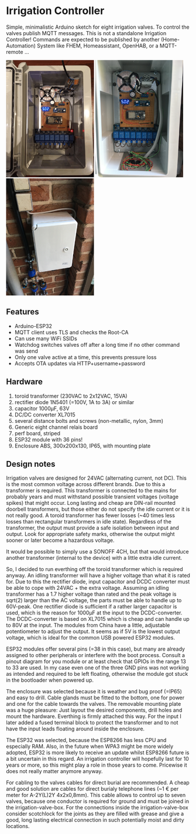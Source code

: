 # Irrigation Controller
Simple, minimalistic Arduino sketch for eight irrigation valves. To control the valves publish MQTT messages. This is not a standalone Irrigation Controller! Commands are expected to be published by another (Home-Automation) System like FHEM, Homeassistant, OpenHAB, or a MQTT-remote ...

<img src="pictures/IMG_1156.GIF" width="240">
<img src="pictures/IMG_2008.JPG" width="240">
<img src="pictures/IMG_2010.JPG" width="240">

Features
--------
 * Arduino-ESP32
 * MQTT client uses TLS and checks the Root-CA
 * Can use many WiFi SSIDs
 * Watchdog switches valves off after a long time if no other command was send
 * Only one valve active at a time, this prevents pressure loss
 * Accepts OTA updates via HTTP+username+password
 
Hardware
--------
  1. toroid transformer (230VAC to 2x12VAC, 15VA)
  2. rectifier diode 1N5401 (=100V, 1A to 3A) or similar
  3. capacitor 1000µF, 63V
  4. DC/DC converter XL7015
  5. several distance bolts and screws (non-metallic, nylon, 3mm)
  6. Generic eight channel relais board
  7. perf board, striped
  8. ESP32 module with 36 pins!
  9. Enclosure ABS, 300x200x130, IP65, with mounting plate
  
  Design notes
  ----------------
  Irrigation valves are designed for 24VAC (alternating current, not DC). This is the most common voltage across different brands. Due to this a transformer is required. This transformer is connected to the mains for probably years and must withstand possible transient voltages (voltage spikes) that might occur. Long lasting and cheap are DIN-rail mounted doorbell transformers, but those either do not specify the idle current or it is not really good. A toroid transformer has fewer losses (~40 times less losses than rectangular transformers in idle state). Regardless of the transformer, the output must provide a safe isolation between input and output. Look for appropriate safety marks, otherwise the output might sooner or later become a hazardous voltage.

It would be possible to simply use a SONOFF 4CH, but that would introduce another transformer (internal to the device) with a little extra idle current.

So, I decided to run everthing off the toroid transformer which is required anyway. An idling transformer will have a higher voltage than what it is rated for. Due to this the rectifier diode, input capacitor and DCDC converter must be able to cope with 24VAC + the extra voltage. Assuming an idling transformer has a 1.7 higher voltage than rated and the peak voltage is sqrt(2) larger than the AC voltage, the parts must be able to handle up to 60V-peak. One rectifier diode is sufficient if a rather larger capacitor is used, which is the reason for 1000µF at the input to the DCDC-converter. The DCDC-converter is based on XL7015 which is cheap and can handle up to 80V at the input. The modules from China have a little, adjustable potentiometer to adjust the output. It seems as if 5V is the lowest output voltage, which is ideal for the common USB powered ESP32 modules.

ESP32 modules offer several pins (=38 in this case), but many are already assigned to other peripherals or interfere with the boot process. Consult a pinout diagram for you module or at least check that GPIOs in the range 13 to 33 are used. In my case even one of the three GND pins was not working as intended and required to be left floating, otherwise the module got stuck in the bootloader when powered up.

The enclosure was selected because it is weather and bug proof (=IP65) and easy to drill. Cable glands must be fitted to the bottom, one for power and one for the cable towards the valves. The removable mounting plate was a huge pleasure: Just layout the desired components, drill holes and mount the hardware. Everthing is firmly attached this way. For the input I later added a fused terminal block to protect the transformer and to not have the input leads floating around inside the enclosure.

The ESP32 was selected, because the ESP8266 has less CPU and especially RAM. Also, in the future when WPA3 might be more widely adopted, ESP32 is more likely to receive an update whilst ESP8266 future is a bit uncertain in this regard. An irrigation controller will hopefully last for 10 years or more, so this might play a role in those years to come. Pricewise it does not really matter anymore anyway.

For cabling to the valves cables for direct burial are recommended. A cheap and good solution are cables for direct burialy telephone lines (~1 € per meter for A-2Y(L)2Y 4x2x0,8mm). This cable allows to control up to seven valves, because one conductor is required for ground and must be joined in the irrigation-valve-box. For the connections inside the irrigation-valve-box consider scotchlock for the joints as they are filled with grease and give a good, long lasting electrical connection in such potentially moist and dirty locations.
